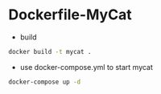 # Dockerfile-MyCat

* build

```sh
docker build -t mycat .
```
* use docker-compose.yml to start mycat

```sh
docker-compose up -d
```

